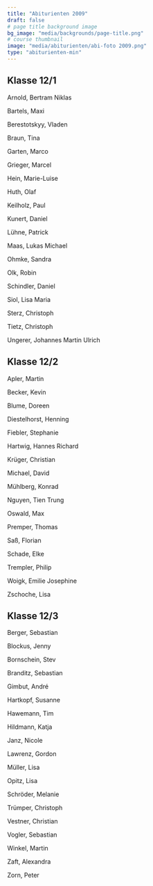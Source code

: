 ```yaml
---
title: "Abiturienten 2009"
draft: false
# page title background image
bg_image: "media/backgrounds/page-title.png"
# course thumbnail
image: "media/abiturienten/abi-foto 2009.png"
type: "abiturienten-min"
---
```


## Klasse 12/1

Arnold, Bertram Niklas

Bartels, Maxi

Berestotskyy, Vladen

Braun, Tina

Garten, Marco

Grieger, Marcel

Hein, Marie-Luise

Huth, Olaf

Keilholz, Paul

Kunert, Daniel

Lühne, Patrick

Maas, Lukas Michael

Ohmke, Sandra

Olk, Robin

Schindler, Daniel

Siol, Lisa Maria

Sterz, Christoph

Tietz, Christoph

Ungerer, Johannes Martin Ulrich

## Klasse 12/2

Apler, Martin

Becker, Kevin

Blume, Doreen

Diestelhorst, Henning

Fiebler, Stephanie

Hartwig, Hannes Richard

Krüger, Christian

Michael, David

Mühlberg, Konrad

Nguyen, Tien Trung

Oswald, Max

Premper, Thomas

Saß, Florian

Schade, Elke

Trempler, Philip

Woigk, Emilie Josephine

Zschoche, Lisa

## Klasse 12/3

Berger, Sebastian

Blockus, Jenny

Bornschein, Stev

Branditz, Sebastian

Gimbut, André

Hartkopf, Susanne

Hawemann, Tim

Hildmann, Katja

Janz, Nicole

Lawrenz, Gordon

Müller, Lisa

Opitz, Lisa

Schröder, Melanie

Trümper, Christoph

Vestner, Christian

Vogler, Sebastian

Winkel, Martin

Zaft, Alexandra

Zorn, Peter
